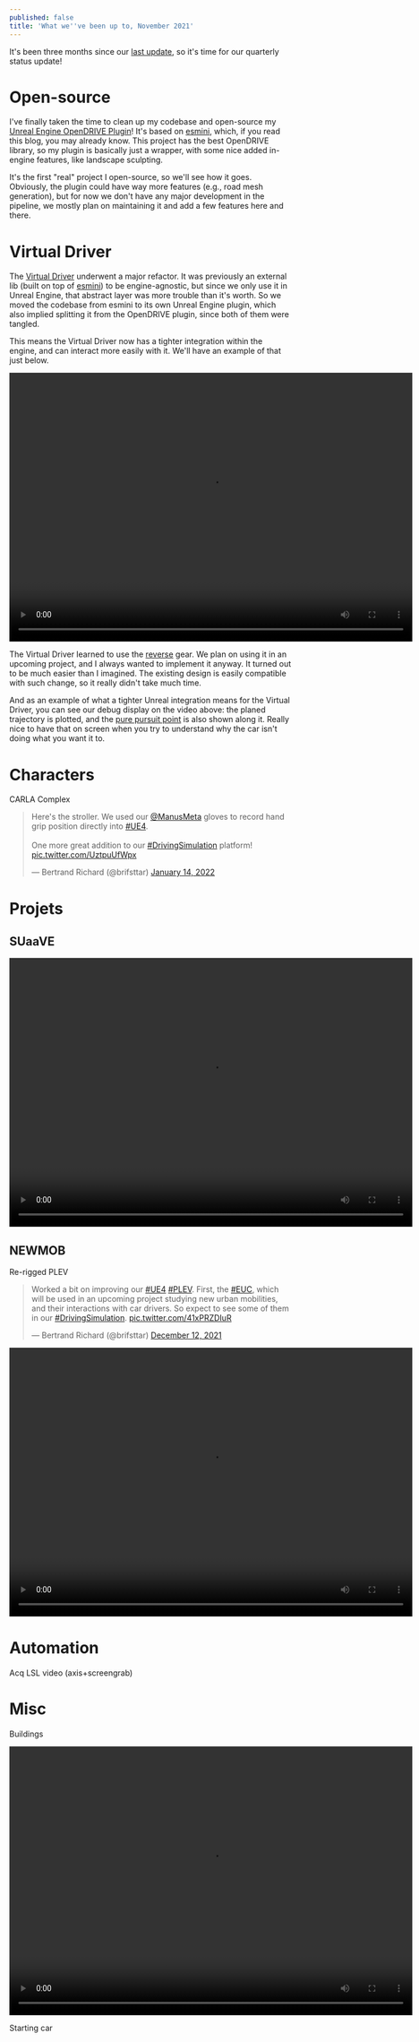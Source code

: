 ```yaml
---
published: false
title: 'What we''ve been up to, November 2021'
---
```

It's been three months since our [last update](/whats-new-2021-11), so it's time for our quarterly status update!

# Open-source

I've finally taken the time to clean up my codebase and open-source my [Unreal Engine OpenDRIVE Plugin](https://github.com/brifsttar/OpenDRIVE)! It's based on [esmini][esmini], which, if you read this blog, you may already know. This project has the best OpenDRIVE library, so my plugin is basically just a wrapper, with some nice added in-engine features, like landscape sculpting.

It's the first "real" project I open-source, so we'll see how it goes. Obviously, the plugin could have way more features (e.g., road mesh generation), but for now we don't have any major development in the pipeline, we mostly plan on maintaining it and add a few features here and there.

# Virtual Driver

The [Virtual Driver](/virtual-driver) underwent a major refactor. It was previously an external lib (built on top of [esmini][esmini]) to be engine-agnostic, but since we only use it in Unreal Engine, that abstract layer was more trouble than it's worth. So we moved the codebase from esmini to its own Unreal Engine plugin, which also implied splitting it from the OpenDRIVE plugin, since both of them were tangled.

This means the Virtual Driver now has a tighter integration within the engine, and can interact more easily with it. We'll have an example of that just below.

<video width="720" height="480" controls>
  <source type="video/mp4" src="https://cdn.discordapp.com/attachments/725724080526852126/914550927229329429/rerverse.mp4.mp4">
</video>

The Virtual Driver learned to use the [reverse](https://twitter.com/brifsttar/status/1465399171440156672) gear. We plan on using it in an upcoming project, and I always wanted to implement it anyway. It turned out to be much easier than I imagined. The existing design is easily compatible with such change, so it really didn't take much time.

And as an example of what a tighter Unreal integration means for the Virtual Driver, you can see our debug display on the video above: the planed trajectory is plotted, and the [pure pursuit point](https://www.ri.cmu.edu/pub_files/pub3/coulter_r_craig_1992_1/coulter_r_craig_1992_1.pdf) is also shown along it. Really nice to have that on screen when you try to understand why the car isn't doing what you want it to.

# Characters

CARLA
Complex

<blockquote class="twitter-tweet"><p lang="en" dir="ltr">Here&#39;s the stroller. We used our <a href="https://twitter.com/ManusMeta?ref_src=twsrc%5Etfw">@ManusMeta</a> gloves to record hand grip position directly into <a href="https://twitter.com/hashtag/UE4?src=hash&amp;ref_src=twsrc%5Etfw">#UE4</a>.<br><br>One more great addition to our <a href="https://twitter.com/hashtag/DrivingSimulation?src=hash&amp;ref_src=twsrc%5Etfw">#DrivingSimulation</a> platform! <a href="https://t.co/UztpuUfWpx">pic.twitter.com/UztpuUfWpx</a></p>&mdash; Bertrand Richard (@brifsttar) <a href="https://twitter.com/brifsttar/status/1481956817467056130?ref_src=twsrc%5Etfw">January 14, 2022</a></blockquote> <script async src="https://platform.twitter.com/widgets.js" charset="utf-8"></script>

# Projets

## SUaaVE


<video width="720" height="480" controls>
  <source type="video/mp4" src="https://cdn.discordapp.com/attachments/725724080526852126/900646745191645184/Pedestrian_Crossing_swerve.mp4">
</video>

## NEWMOB

Re-rigged PLEV

<blockquote class="twitter-tweet"><p lang="en" dir="ltr">Worked a bit on improving our <a href="https://twitter.com/hashtag/UE4?src=hash&amp;ref_src=twsrc%5Etfw">#UE4</a> <a href="https://twitter.com/hashtag/PLEV?src=hash&amp;ref_src=twsrc%5Etfw">#PLEV</a>. First, the <a href="https://twitter.com/hashtag/EUC?src=hash&amp;ref_src=twsrc%5Etfw">#EUC</a>, which will be used in an upcoming project studying new urban mobilities, and their interactions with car drivers. So expect to see some of them in our <a href="https://twitter.com/hashtag/DrivingSimulation?src=hash&amp;ref_src=twsrc%5Etfw">#DrivingSimulation</a>. <a href="https://t.co/41xPRZDIuR">pic.twitter.com/41xPRZDIuR</a></p>&mdash; Bertrand Richard (@brifsttar) <a href="https://twitter.com/brifsttar/status/1470095267684888578?ref_src=twsrc%5Etfw">December 12, 2021</a></blockquote> <script async src="https://platform.twitter.com/widgets.js" charset="utf-8"></script>

<video width="720" height="480" controls>
  <source type="video/mp4" src="https://cdn.discordapp.com/attachments/871767937378287696/933039218752626789/unicycle.mp4.mp4">
</video>

# Automation

Acq
LSL video (axis+screengrab)

# Misc

Buildings

<video width="720" height="480" controls>
  <source type="video/mp4" src="https://cdn.discordapp.com/attachments/725724080526852126/912072072417652736/buildings.mp4">
</video>

Starting car

[esmini]: https://github.com/esmini/esmini
